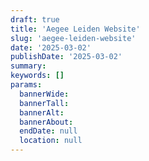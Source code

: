 ```yaml
---
draft: true
title: 'Aegee Leiden Website'
slug: 'aegee-leiden-website'
date: '2025-03-02'
publishDate: '2025-03-02'
summary: 
keywords: []
params:
  bannerWide:
  bannerTall:
  bannerAlt:
  bannerAbout:
  endDate: null
  location: null
---
```

